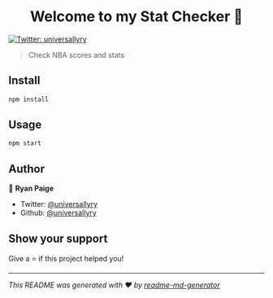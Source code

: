 <h1 align="center">Welcome to my Stat Checker 👋</h1>
<p>
  <a href="https://twitter.com/universallyry" target="_blank">
    <img alt="Twitter: universallyry" src="https://img.shields.io/twitter/follow/universallyry.svg?style=social" />
  </a>
</p>

> Check NBA scores and stats

## Install

```sh
npm install
```

## Usage

```sh
npm start
```

## Author

👤 **Ryan Paige**

- Twitter: [@universallyry](https://twitter.com/universallyry)
- Github: [@universallyry](https://github.com/universallyry)

## Show your support

Give a ⭐️ if this project helped you!

---

_This README was generated with ❤️ by [readme-md-generator](https://github.com/kefranabg/readme-md-generator)_
